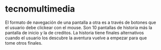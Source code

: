 # tecnomultimedia
El formato de navegación de una pantalla a otra es a través de botones que el usuario debe clickear con el mouse.
Son 10 pantallas de historia más la pantalla de inicio y la de creditos.
La historia tiene finales alternativos cuando el usuario los descubre la aventura vuelve a empezar para que tome otros finales.
